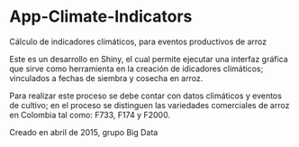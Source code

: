 # App-Climate-Indicators
Cálculo de indicadores climáticos, para eventos productivos de arroz

Este es un desarrollo en Shiny, el cual permite ejecutar una interfaz gráfica que sirve como herramienta en la creación de idicadores climáticos; vinculados a fechas de siembra y cosecha en arroz.

Para realizar este proceso se debe contar con datos climáticos y eventos de cultivo; en el proceso se distinguen las variedades comerciales de arroz en Colombia tal como: F733, F174 y F2000.

Creado en abril de 2015, grupo Big Data
